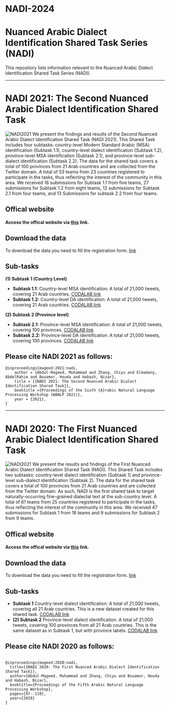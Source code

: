 # NADI-2024

# Nuanced Arabic Dialect Identification Shared Task Series (NADI)

This repository lists information relevant to the Nuanced Arabic Dialect Identification Shared Task Series (NADI).

<hr> 



# NADI 2021: The Second Nuanced Arabic Dialect Identification Shared Task
![NADI2021](NADI2021.png)
We present the findings and results of the Second Nuanced Arabic Dialect Identification Shared Task (NADI 2021). 
This Shared Task includes four subtasks: country-level Modern Standard Arabic (MSA) identification (Subtask 1.1), country-level dialect identification (Subtask 1.2), province-level MSA identification (Subtask 2.1), and province-level sub-dialect identification (Subtask 2.2). The data for the shared task covers a total of 100 provinces from 21 Arab countries and are collected from the Twitter domain.  A total of 53 teams from 23 countries registered to participate in the tasks, thus reflecting the interest of the community in this area. We received 16 submissions for Subtask 1.1 from five teams, 27 submissions for Subtask 1.2 from eight teams, 12 submissions for Subtask 2.1 from four teams, and 13 Submissions for subtask 2.2 from four teams.

## Offical website
#### Access the offical website via [this](https://sites.google.com/view/second-nadi-shared-task) link.

## Download the data
To download the data you need to fill the registration form. [link](https://docs.google.com/forms/d/e/1FAIpQLScMqe_ZtynXazw1cX0elG-Au6GCq3zSbYV_Y5JfNATUi3ww5A/viewform?usp=sf_link)

## Sub-tasks
**(1) Subtask 1 (Country Level)**
- **Subtask 1.1:** Country-level MSA identification: A total of 21,000 tweets, covering 21 Arab countries. [CODALAB link](https://competitions.codalab.org/competitions/27768)
- **Subtask 1.2:** Country-level DA identification: A total of 21,000 tweets, covering 21 Arab countries. [CODALAB link](https://competitions.codalab.org/competitions/27769)

**(2) Subtask 2 (Province level)**
- **Subtask 2.1:** Province-level MSA identification: A total of 21,000 tweets, covering 100 provinces. [CODALAB link](https://competitions.codalab.org/competitions/27770)
- **Subtask 2.2:** Province-level DA identification: A total of 21,000 tweets, covering 100 provinces. [CODALAB link](https://competitions.codalab.org/competitions/27771)


## Please cite NADI 2021 as follows:
```
@inproceedings{mageed:2021:nadi,
    author = {Abdul-Mageed, Muhammad and Zhang, Chiyu and Elmadany, AbdelRahim and Bouamor, Houda and Habash, Nizar}, 
    title = {{NADI 2021: The Second Nuanced Arabic Dialect Identification Shared Task}},
    booktitle ={Proceedings of the Sixth {A}rabic Natural Language Processing Workshop (WANLP 2021)},
    year = {2021},
}

```

<hr>

# NADI 2020: The First Nuanced Arabic Dialect Identification Shared Task
![NADI2021](NADI2020.png)
We present the results and findings of the First Nuanced Arabic Dialect Identification Shared Task (NADI). 
This Shared Task includes two subtasks: country-level dialect identification (Subtask 1) and province-level sub-dialect identification (Subtask 2). 
The data for the shared task covers a total of 100 provinces from 21 Arab countries and are collected from the Twitter domain.  As such, NADI is the first shared task to target naturally-occurring fine-grained dialectal text at the sub-country level. 
A total of 61 teams from 25 countries registered to participate in the tasks, thus reflecting the interest of the community in this area. We received 47 submissions for Subtask 1 from 18 teams and 9 submissions for Subtask 2 from 9 teams. 

## Offical website
#### Access the offical website via [this](https://sites.google.com/view/nadi-shared-task) link.

## Download the data
To download the data you need to fill the registration form. [link](https://docs.google.com/forms/d/e/1FAIpQLSdsbQI5YCOknBGkPalogdhuh4A-bajSLGO6MZivXMQAkqMjIQ/viewform?usp=sf_link)

## Sub-tasks
- **Subtask 1** Country-level dialect identification: A total of 21,000 tweets, covering all 21 Arab countries. This is a new dataset created for this shared task.
[CODALAB link](https://competitions.codalab.org/competitions/24001?secret_key=66d8a9d9-3ac9-4ef2-bb74-6b8f3e287468)
- **(2) Subtask 2** Province-level dialect identification. A total of 21,000 tweets, covering 100 provinces from all 21 Arab countries. This is the same dataset as in Subtask 1, but with province labels.
[CODALAB link](https://competitions.codalab.org/competitions/24002?secret_key=53f14ab8-7db2-4011-9418-c95ee3b7ea2c)

## Please cite NADI 2020 as follows:
```

@inproceedings{mageed:2020:nadi,
  title={{NADI 2020: The First Nuanced Arabic Dialect Identification Shared Task}},
  author={Abdul-Mageed, Muhammad and Zhang, Chiyu and Bouamor, Houda and Habash, Nizar},
  booktitle={Proceedings of the Fifth Arabic Natural Language Processing Workshop},
  pages={97--110},
  year={2020}
}

```
